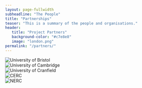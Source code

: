```yaml
---
layout: page-fullwidth
subheadline: "The People"
title: "Partnerships"
teaser: "This is a summary of the people and organisations."
header:
   title: "Project Partners"
   background-color: "#c7e8e8"
   image: "london.png"
permalink: "/partners/"
---
```


<div class="row">
  <div class="small-4 column">
    <img src="{{ site.urlimg }}/logo_bristol.png" alt="University of Bristol">
  </div>

  <div class="small-4 column">
    <img src="{{ site.urlimg }}/logo_cambridge.jpg" alt="University of Cambridge">
  </div>

  <div class="small-4 column">
    <img src="{{ site.urlimg }}/logo_cranfield.png" alt="University of Cranfield">
  </div>
</div>

<div class="row">
<div class="small-4 column">
  <img src="{{ site.urlimg }}/logo_CERC.png" alt="CERC">
</div>

<div class="small-4 column">
  <img src="{{ site.urlimg }}/logo_NERC.jpg" alt="NERC">
</div>

  <div class="small-4 column"> </div>
</div>
